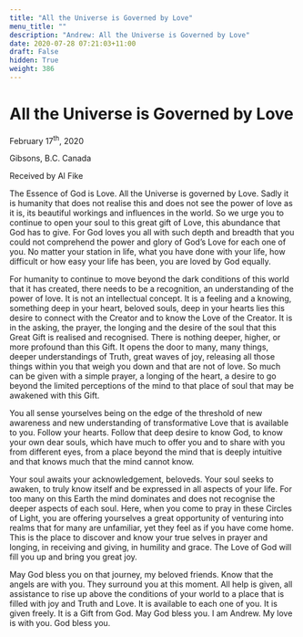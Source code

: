 ```yaml
---
title: "All the Universe is Governed by Love"
menu_title: ""
description: "Andrew: All the Universe is Governed by Love"
date: 2020-07-28 07:21:03+11:00
draft: False
hidden: True
weight: 386
---
```

# All the Universe is Governed by Love

February 17<sup>th</sup>, 2020

Gibsons, B.C. Canada

Received by Al Fike



The Essence of God is Love. All the Universe is governed by Love. Sadly it is humanity that does not realise this and does not see the power of love as it is, its beautiful workings and influences in the world. So we urge you to continue to open your soul to this great gift of Love, this abundance that God has to give. For God loves you all with such depth and breadth that you could not comprehend the power and glory of God’s Love for each one of you. No matter your station in life, what you have done with your life, how difficult or how easy your life has been, you are loved by God equally. 

For humanity to continue to move beyond the dark conditions of this world that it has created, there needs to be a recognition, an understanding of the power of love. It is not an intellectual concept. It is a feeling and a knowing, something deep in your heart, beloved souls, deep in your hearts lies this desire to connect with the Creator and to know the Love of the Creator. It is in the asking, the prayer, the longing and the desire of the soul that this Great Gift is realised and recognised. There is nothing deeper, higher, or more profound than this Gift. It opens the door to many, many things, deeper understandings of Truth, great waves of joy, releasing all those things within you that weigh you down and that are not of love. So much can be given with a simple prayer, a longing of the heart, a desire to go beyond the limited perceptions of the mind to that place of soul that may be awakened with this Gift. 

You all sense yourselves being on the edge of the threshold of new awareness and new understanding of transformative Love that is available to you. Follow your hearts. Follow that deep desire to know God, to know your own dear souls, which have much to offer you and to share with you from different eyes, from a place beyond the mind that is deeply intuitive and that knows much that the mind cannot know. 

Your soul awaits your acknowledgement, beloveds. Your soul seeks to awaken, to truly know itself and be expressed in all aspects of your life. For too many on this Earth the mind dominates and does not recognise the deeper aspects of each soul. Here, when you come to pray in these Circles of Light, you are offering yourselves a great opportunity of venturing into realms that for many are unfamiliar, yet they feel as if you have come home. This is the place to discover and know your true selves in prayer and longing, in receiving and giving, in humility and grace. The Love of God will fill you up and bring you great joy. 

May God bless you on that journey, my beloved friends. Know that the angels are with you. They surround you at this moment. All help is given, all assistance to rise up above the conditions of your world to a place that is filled with joy and Truth and Love. It is available to each one of you. It is given freely. It is a Gift from God. May God bless you. I am Andrew. My love is with you. God bless you.